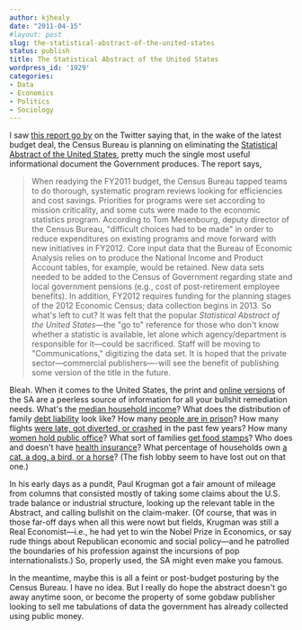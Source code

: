 ```yaml
---
author: kjhealy
date: "2011-04-15"
#layout: post
slug: the-statistical-abstract-of-the-united-states
status: publish
title: The Statistical Abstract of the United States
wordpress_id: '1929'
categories:
- Data
- Economics
- Politics
- Sociology
---
```


I saw [this report go by](http://newsbreaks.infotoday.com/NewsBreaks/US-Census-Bureau-to-Eliminate-Strategic-Publications-Including-Statistical-Abstracts-74588.asp) on the Twitter saying that, in the wake of the latest budget deal, the Census Bureau is planning on eliminating the [Statistical Abstract of the United States](http://www.census.gov/compendia/statab/2011edition.html), pretty much the single most useful informational document the Government produces. The report says,

> When readying the FY2011 budget, the Census Bureau tapped teams to do thorough, systematic program reviews looking for efficiencies and cost savings. Priorities for programs were set according to mission criticality, and some cuts were made to the economic statistics program. According to Tom Mesenbourg, deputy director of the Census Bureau, "difficult choices had to be made" in order to reduce expenditures on existing programs and move forward with new initiatives in FY2012. Core input data that the Bureau of Economic Analysis relies on to produce the National Income and Product Account tables, for example, would be retained. New data sets needed to be added to the Census of Government regarding state and local government pensions (e.g., cost of post-retirement employee benefits). In addition, FY2012 requires funding for the planning stages of the 2012 Economic Census; data collection begins in 2013. So what's left to cut? It was felt that the popular *Statistical Abstract of the United States*—the "go to" reference for those who don't know whether a statistic is available, let alone which agency/department is responsible for it—could be sacrificed. Staff will be moving to "Communications," digitizing the data set. It is hoped that the private sector—commercial publishers—-will see the benefit of publishing some version of the title in the future.

Bleah. When it comes to the United States, the print and [online versions](http://www.census.gov/compendia/statab/) of the SA are a peerless source of information for all your bullshit remediation needs. What's the [median household income](http://www.census.gov/compendia/statab/2011/tables/11s0698.pdf)? What does the distribution of family [debt liability](http://www.census.gov/compendia/statab/2011/tables/11s1170.pdf) look like? How many [people are in prison](http://www.census.gov/compendia/statab/2011/tables/11s0344.pdf)? How many flights [were late, got diverted, or crashed](http://www.census.gov/compendia/statab/2011/tables/11s1078.pdf) in the past few years? How many [women hold public office](http://www.census.gov/compendia/statab/2011/tables/11s0412.pdf)? What sort of families [get food stamps](http://www.census.gov/compendia/statab/2011/tables/11s0572.pdf)? Who does and doesn't have [health insurance](http://www.census.gov/compendia/statab/2011/tables/11s0151.pdf)? What percentage of households own [a cat, a dog, a bird, or a horse](http://www.census.gov/compendia/statab/2011/tables/11s1240.pdf)? (The fish lobby seem to have lost out on that one.)

In his early days as a pundit, Paul Krugman got a fair amount of mileage from columns that consisted mostly of taking some claims about the U.S. trade balance or industrial structure, looking up the relevant table in the Abstract, and calling bullshit on the claim-maker. (Of course, that was in those far-off days when all this were nowt but fields, Krugman was still a Real Economist—i.e., he had yet to win the Nobel Prize in Economics, or say rude things about Republican economic and social policy—and he patrolled the boundaries of his profession against the incursions of pop internationalists.) So, properly used, the SA might even make you famous.

In the meantime, maybe this is all a feint or post-budget posturing by the Census Bureau. I have no idea. But I really do hope the abstract doesn't go away anytime soon, or become the property of some gobdaw publisher looking to sell me tabulations of data the government has already collected using public money.
